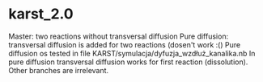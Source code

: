 # karst_2.0

Master: two reactions without transversal diffusion
Pure diffusion: transversal diffusion is added for two reactions (dosen't work :()
Pure diffusion os tested in file  KARST/symulacja/dyfuzja_wzdłuż_kanalika.nb 
In pure diffusion transversal diffusion works for first reaction (dissolution). 
Other branches are irrelevant.
